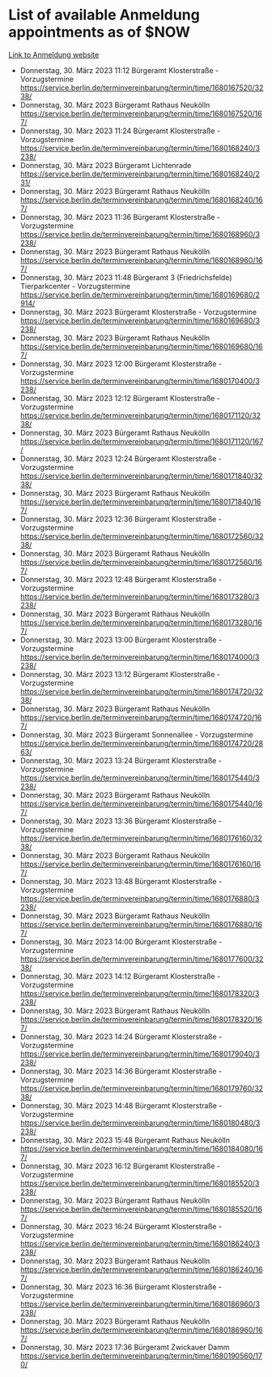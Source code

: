 # List of available Anmeldung appointments as of $NOW
[Link to Anmeldung website](https://service.berlin.de/terminvereinbarung/termin/tag.php?termin=1&anliegen[]=120686&dienstleisterlist=122210,122217,327316,122219,327312,122227,327314,122231,327346,122243,327348,122254,122252,329742,122260,329745,122262,329748,122271,327278,122273,327274,122277,327276,330436,122280,327294,122282,327290,122284,327292,122291,327270,122285,327266,122286,327264,122296,327268,150230,329760,122297,327286,122294,327284,122312,329763,122314,329775,122304,327330,122311,327334,122309,327332,317869,122281,327352,122279,329772,122283,122276,327324,122274,327326,122267,329766,122246,327318,122251,327320,122257,327322,122208,327298,122226,327300&herkunft=http%3A%2F%2Fservice.berlin.de%2Fdienstleistung%2F120686%2F)
- Donnerstag, 30. März 2023 11:12 Bürgeramt Klosterstraße - Vorzugstermine https://service.berlin.de/terminvereinbarung/termin/time/1680167520/3238/
- Donnerstag, 30. März 2023  Bürgeramt Rathaus Neukölln https://service.berlin.de/terminvereinbarung/termin/time/1680167520/167/
- Donnerstag, 30. März 2023 11:24 Bürgeramt Klosterstraße - Vorzugstermine https://service.berlin.de/terminvereinbarung/termin/time/1680168240/3238/
- Donnerstag, 30. März 2023  Bürgeramt Lichtenrade https://service.berlin.de/terminvereinbarung/termin/time/1680168240/231/
- Donnerstag, 30. März 2023  Bürgeramt Rathaus Neukölln https://service.berlin.de/terminvereinbarung/termin/time/1680168240/167/
- Donnerstag, 30. März 2023 11:36 Bürgeramt Klosterstraße - Vorzugstermine https://service.berlin.de/terminvereinbarung/termin/time/1680168960/3238/
- Donnerstag, 30. März 2023  Bürgeramt Rathaus Neukölln https://service.berlin.de/terminvereinbarung/termin/time/1680168960/167/
- Donnerstag, 30. März 2023 11:48 Bürgeramt 3 (Friedrichsfelde) Tierparkcenter - Vorzugstermine https://service.berlin.de/terminvereinbarung/termin/time/1680169680/2914/
- Donnerstag, 30. März 2023  Bürgeramt Klosterstraße - Vorzugstermine https://service.berlin.de/terminvereinbarung/termin/time/1680169680/3238/
- Donnerstag, 30. März 2023  Bürgeramt Rathaus Neukölln https://service.berlin.de/terminvereinbarung/termin/time/1680169680/167/
- Donnerstag, 30. März 2023 12:00 Bürgeramt Klosterstraße - Vorzugstermine https://service.berlin.de/terminvereinbarung/termin/time/1680170400/3238/
- Donnerstag, 30. März 2023 12:12 Bürgeramt Klosterstraße - Vorzugstermine https://service.berlin.de/terminvereinbarung/termin/time/1680171120/3238/
- Donnerstag, 30. März 2023  Bürgeramt Rathaus Neukölln https://service.berlin.de/terminvereinbarung/termin/time/1680171120/167/
- Donnerstag, 30. März 2023 12:24 Bürgeramt Klosterstraße - Vorzugstermine https://service.berlin.de/terminvereinbarung/termin/time/1680171840/3238/
- Donnerstag, 30. März 2023  Bürgeramt Rathaus Neukölln https://service.berlin.de/terminvereinbarung/termin/time/1680171840/167/
- Donnerstag, 30. März 2023 12:36 Bürgeramt Klosterstraße - Vorzugstermine https://service.berlin.de/terminvereinbarung/termin/time/1680172560/3238/
- Donnerstag, 30. März 2023  Bürgeramt Rathaus Neukölln https://service.berlin.de/terminvereinbarung/termin/time/1680172560/167/
- Donnerstag, 30. März 2023 12:48 Bürgeramt Klosterstraße - Vorzugstermine https://service.berlin.de/terminvereinbarung/termin/time/1680173280/3238/
- Donnerstag, 30. März 2023  Bürgeramt Rathaus Neukölln https://service.berlin.de/terminvereinbarung/termin/time/1680173280/167/
- Donnerstag, 30. März 2023 13:00 Bürgeramt Klosterstraße - Vorzugstermine https://service.berlin.de/terminvereinbarung/termin/time/1680174000/3238/
- Donnerstag, 30. März 2023 13:12 Bürgeramt Klosterstraße - Vorzugstermine https://service.berlin.de/terminvereinbarung/termin/time/1680174720/3238/
- Donnerstag, 30. März 2023  Bürgeramt Rathaus Neukölln https://service.berlin.de/terminvereinbarung/termin/time/1680174720/167/
- Donnerstag, 30. März 2023  Bürgeramt Sonnenallee - Vorzugstermine https://service.berlin.de/terminvereinbarung/termin/time/1680174720/2863/
- Donnerstag, 30. März 2023 13:24 Bürgeramt Klosterstraße - Vorzugstermine https://service.berlin.de/terminvereinbarung/termin/time/1680175440/3238/
- Donnerstag, 30. März 2023  Bürgeramt Rathaus Neukölln https://service.berlin.de/terminvereinbarung/termin/time/1680175440/167/
- Donnerstag, 30. März 2023 13:36 Bürgeramt Klosterstraße - Vorzugstermine https://service.berlin.de/terminvereinbarung/termin/time/1680176160/3238/
- Donnerstag, 30. März 2023  Bürgeramt Rathaus Neukölln https://service.berlin.de/terminvereinbarung/termin/time/1680176160/167/
- Donnerstag, 30. März 2023 13:48 Bürgeramt Klosterstraße - Vorzugstermine https://service.berlin.de/terminvereinbarung/termin/time/1680176880/3238/
- Donnerstag, 30. März 2023  Bürgeramt Rathaus Neukölln https://service.berlin.de/terminvereinbarung/termin/time/1680176880/167/
- Donnerstag, 30. März 2023 14:00 Bürgeramt Klosterstraße - Vorzugstermine https://service.berlin.de/terminvereinbarung/termin/time/1680177600/3238/
- Donnerstag, 30. März 2023 14:12 Bürgeramt Klosterstraße - Vorzugstermine https://service.berlin.de/terminvereinbarung/termin/time/1680178320/3238/
- Donnerstag, 30. März 2023  Bürgeramt Rathaus Neukölln https://service.berlin.de/terminvereinbarung/termin/time/1680178320/167/
- Donnerstag, 30. März 2023 14:24 Bürgeramt Klosterstraße - Vorzugstermine https://service.berlin.de/terminvereinbarung/termin/time/1680179040/3238/
- Donnerstag, 30. März 2023 14:36 Bürgeramt Klosterstraße - Vorzugstermine https://service.berlin.de/terminvereinbarung/termin/time/1680179760/3238/
- Donnerstag, 30. März 2023 14:48 Bürgeramt Klosterstraße - Vorzugstermine https://service.berlin.de/terminvereinbarung/termin/time/1680180480/3238/
- Donnerstag, 30. März 2023 15:48 Bürgeramt Rathaus Neukölln https://service.berlin.de/terminvereinbarung/termin/time/1680184080/167/
- Donnerstag, 30. März 2023 16:12 Bürgeramt Klosterstraße - Vorzugstermine https://service.berlin.de/terminvereinbarung/termin/time/1680185520/3238/
- Donnerstag, 30. März 2023  Bürgeramt Rathaus Neukölln https://service.berlin.de/terminvereinbarung/termin/time/1680185520/167/
- Donnerstag, 30. März 2023 16:24 Bürgeramt Klosterstraße - Vorzugstermine https://service.berlin.de/terminvereinbarung/termin/time/1680186240/3238/
- Donnerstag, 30. März 2023  Bürgeramt Rathaus Neukölln https://service.berlin.de/terminvereinbarung/termin/time/1680186240/167/
- Donnerstag, 30. März 2023 16:36 Bürgeramt Klosterstraße - Vorzugstermine https://service.berlin.de/terminvereinbarung/termin/time/1680186960/3238/
- Donnerstag, 30. März 2023  Bürgeramt Rathaus Neukölln https://service.berlin.de/terminvereinbarung/termin/time/1680186960/167/
- Donnerstag, 30. März 2023 17:36 Bürgeramt Zwickauer Damm https://service.berlin.de/terminvereinbarung/termin/time/1680190560/170/
